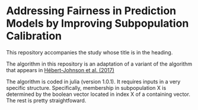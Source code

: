 # Addressing Fairness in Prediction Models by Improving Subpopulation Calibration

This repository accompanies the study whose title is in the heading.

The algorithm in this repository is an adaptation of a variant of the algorithm that appears in [Hébert-Johnson et al. (2017)](https://arxiv.org/abs/1711.08513)

The algorithm is coded in julia (version 1.0.1).
It requires inputs in a very specific structure. Specifically, membership in subpopulation X is determined by the boolean vector located in index X of a containing vector.
The rest is pretty straightfoward.
